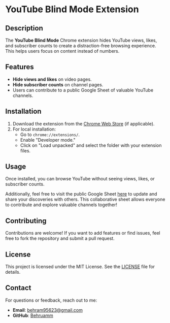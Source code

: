 # YouTube Blind Mode Extension

## Description
The **YouTube Blind Mode** Chrome extension hides YouTube views, likes, and subscriber counts to create a distraction-free browsing experience. This helps users focus on content instead of numbers.

## Features
- **Hide views and likes** on video pages.
- **Hide subscriber counts** on channel pages.
- Users can contribute to a public Google Sheet of valuable YouTube channels.

## Installation
1. Download the extension from the [Chrome Web Store](insert-link-here) (if applicable).
2. For local installation:
   - Go to `chrome://extensions/`.
   - Enable "Developer mode."
   - Click on "Load unpacked" and select the folder with your extension files.

## Usage
Once installed, you can browse YouTube without seeing views, likes, or subscriber counts. 

Additionally, feel free to visit the public Google Sheet [here](https://shorturl.at/mCtPN) to update and share your discoveries with others. 
This collaborative sheet allows everyone to contribute and explore valuable channels together!

## Contributing
Contributions are welcome! If you want to add features or find issues, feel free to fork the repository and submit a pull request.

## License
This project is licensed under the MIT License. See the [LICENSE](LICENSE) file for details.

## Contact
For questions or feedback, reach out to me:
- **Email**: behram95623@gmail.com
- **GitHub**: [Behruamm](https://github.com/Behruamm)
